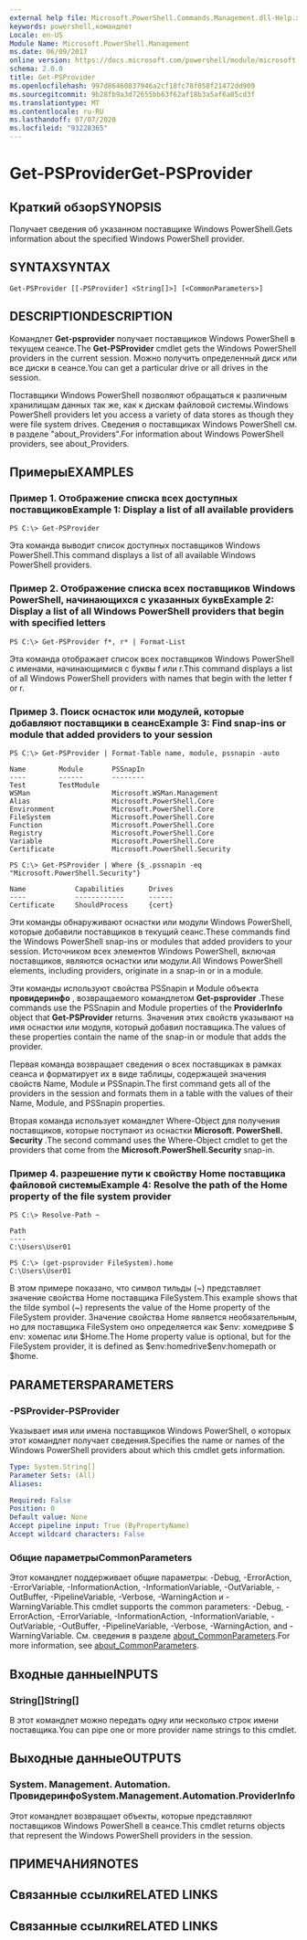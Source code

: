 ```yaml
---
external help file: Microsoft.PowerShell.Commands.Management.dll-Help.xml
keywords: powershell,командлет
Locale: en-US
Module Name: Microsoft.PowerShell.Management
ms.date: 06/09/2017
online version: https://docs.microsoft.com/powershell/module/microsoft.powershell.management/get-psprovider?view=powershell-5.1&WT.mc_id=ps-gethelp
schema: 2.0.0
title: Get-PSProvider
ms.openlocfilehash: 997d86460837946a2cf18fc78f058f21472dd909
ms.sourcegitcommit: 9b28fb9a3d72655bb63f62af18b3a5af6a05cd3f
ms.translationtype: MT
ms.contentlocale: ru-RU
ms.lasthandoff: 07/07/2020
ms.locfileid: "93228365"
---
```

# <span data-ttu-id="a6383-103">Get-PSProvider</span><span class="sxs-lookup"><span data-stu-id="a6383-103">Get-PSProvider</span></span>

## <span data-ttu-id="a6383-104">Краткий обзор</span><span class="sxs-lookup"><span data-stu-id="a6383-104">SYNOPSIS</span></span>
<span data-ttu-id="a6383-105">Получает сведения об указанном поставщике Windows PowerShell.</span><span class="sxs-lookup"><span data-stu-id="a6383-105">Gets information about the specified Windows PowerShell provider.</span></span>

## <span data-ttu-id="a6383-106">SYNTAX</span><span class="sxs-lookup"><span data-stu-id="a6383-106">SYNTAX</span></span>

```
Get-PSProvider [[-PSProvider] <String[]>] [<CommonParameters>]
```

## <span data-ttu-id="a6383-107">DESCRIPTION</span><span class="sxs-lookup"><span data-stu-id="a6383-107">DESCRIPTION</span></span>
<span data-ttu-id="a6383-108">Командлет **Get-psprovider** получает поставщиков Windows PowerShell в текущем сеансе.</span><span class="sxs-lookup"><span data-stu-id="a6383-108">The **Get-PSProvider** cmdlet gets the Windows PowerShell providers in the current session.</span></span>
<span data-ttu-id="a6383-109">Можно получить определенный диск или все диски в сеансе.</span><span class="sxs-lookup"><span data-stu-id="a6383-109">You can get a particular drive or all drives in the session.</span></span>

<span data-ttu-id="a6383-110">Поставщики Windows PowerShell позволяют обращаться к различным хранилищам данных так же, как к дискам файловой системы.</span><span class="sxs-lookup"><span data-stu-id="a6383-110">Windows PowerShell providers let you access a variety of data stores as though they were file system drives.</span></span>
<span data-ttu-id="a6383-111">Сведения о поставщиках Windows PowerShell см. в разделе "about_Providers".</span><span class="sxs-lookup"><span data-stu-id="a6383-111">For information about Windows PowerShell providers, see about_Providers.</span></span>

## <span data-ttu-id="a6383-112">Примеры</span><span class="sxs-lookup"><span data-stu-id="a6383-112">EXAMPLES</span></span>

### <span data-ttu-id="a6383-113">Пример 1. Отображение списка всех доступных поставщиков</span><span class="sxs-lookup"><span data-stu-id="a6383-113">Example 1: Display a list of all available providers</span></span>

```
PS C:\> Get-PSProvider
```

<span data-ttu-id="a6383-114">Эта команда выводит список доступных поставщиков Windows PowerShell.</span><span class="sxs-lookup"><span data-stu-id="a6383-114">This command displays a list of all available Windows PowerShell providers.</span></span>

### <span data-ttu-id="a6383-115">Пример 2. Отображение списка всех поставщиков Windows PowerShell, начинающихся с указанных букв</span><span class="sxs-lookup"><span data-stu-id="a6383-115">Example 2: Display a list of all Windows PowerShell providers that begin with specified letters</span></span>

```
PS C:\> Get-PSProvider f*, r* | Format-List
```

<span data-ttu-id="a6383-116">Эта команда отображает список всех поставщиков Windows PowerShell с именами, начинающимися с буквы f или r.</span><span class="sxs-lookup"><span data-stu-id="a6383-116">This command displays a list of all Windows PowerShell providers with names that begin with the letter f or r.</span></span>

### <span data-ttu-id="a6383-117">Пример 3. Поиск оснасток или модулей, которые добавляют поставщики в сеанс</span><span class="sxs-lookup"><span data-stu-id="a6383-117">Example 3: Find snap-ins or module that added providers to your session</span></span>

```
PS C:\> Get-PSProvider | Format-Table name, module, pssnapin -auto

Name        Module       PSSnapIn
----        ------       --------
Test        TestModule
WSMan                    Microsoft.WSMan.Management
Alias                    Microsoft.PowerShell.Core
Environment              Microsoft.PowerShell.Core
FileSystem               Microsoft.PowerShell.Core
Function                 Microsoft.PowerShell.Core
Registry                 Microsoft.PowerShell.Core
Variable                 Microsoft.PowerShell.Core
Certificate              Microsoft.PowerShell.Security

PS C:\> Get-PSProvider | Where {$_.pssnapin -eq "Microsoft.PowerShell.Security"}

Name            Capabilities      Drives
----            ------------      ------
Certificate     ShouldProcess     {cert}
```

<span data-ttu-id="a6383-118">Эти команды обнаруживают оснастки или модули Windows PowerShell, которые добавили поставщиков в текущий сеанс.</span><span class="sxs-lookup"><span data-stu-id="a6383-118">These commands find the Windows PowerShell snap-ins or modules that added providers to your session.</span></span>
<span data-ttu-id="a6383-119">Источником всех элементов Windows PowerShell, включая поставщиков, являются оснастки или модули.</span><span class="sxs-lookup"><span data-stu-id="a6383-119">All Windows PowerShell elements, including providers, originate in a snap-in or in a module.</span></span>

<span data-ttu-id="a6383-120">Эти команды используют свойства PSSnapin и Module объекта **провидеринфо** , возвращаемого командлетом **Get-psprovider** .</span><span class="sxs-lookup"><span data-stu-id="a6383-120">These commands use the PSSnapin and Module properties of the **ProviderInfo** object that **Get-PSProvider** returns.</span></span>
<span data-ttu-id="a6383-121">Значения этих свойств указывают на имя оснастки или модуля, который добавил поставщика.</span><span class="sxs-lookup"><span data-stu-id="a6383-121">The values of these properties contain the name of the snap-in or module that adds the provider.</span></span>

<span data-ttu-id="a6383-122">Первая команда возвращает сведения о всех поставщиках в рамках сеанса и форматирует их в виде таблицы, содержащей значения свойств Name, Module и PSSnapin.</span><span class="sxs-lookup"><span data-stu-id="a6383-122">The first command gets all of the providers in the session and formats them in a table with the values of their Name, Module, and PSSnapin properties.</span></span>

<span data-ttu-id="a6383-123">Вторая команда использует командлет Where-Object для получения поставщиков, которые поступают из оснастки **Microsoft. PowerShell. Security** .</span><span class="sxs-lookup"><span data-stu-id="a6383-123">The second command uses the Where-Object cmdlet to get the providers that come from the **Microsoft.PowerShell.Security** snap-in.</span></span>

### <span data-ttu-id="a6383-124">Пример 4. разрешение пути к свойству Home поставщика файловой системы</span><span class="sxs-lookup"><span data-stu-id="a6383-124">Example 4: Resolve the path of the Home property of the file system provider</span></span>

```
PS C:\> Resolve-Path ~

Path
----
C:\Users\User01

PS C:\> (get-psprovider FileSystem).home
C:\Users\User01
```

<span data-ttu-id="a6383-125">В этом примере показано, что символ тильды (~) представляет значение свойства Home поставщика FileSystem.</span><span class="sxs-lookup"><span data-stu-id="a6383-125">This example shows that the tilde symbol (~) represents the value of the Home property of the FileSystem provider.</span></span>
<span data-ttu-id="a6383-126">Значение свойства Home является необязательным, но для поставщика FileSystem оно определяется как $env: хомедриве \$ env: хомепас или $Home.</span><span class="sxs-lookup"><span data-stu-id="a6383-126">The Home property value is optional, but for the FileSystem provider, it is defined as $env:homedrive\$env:homepath or $home.</span></span>

## <span data-ttu-id="a6383-127">PARAMETERS</span><span class="sxs-lookup"><span data-stu-id="a6383-127">PARAMETERS</span></span>

### <span data-ttu-id="a6383-128">-PSProvider</span><span class="sxs-lookup"><span data-stu-id="a6383-128">-PSProvider</span></span>
<span data-ttu-id="a6383-129">Указывает имя или имена поставщиков Windows PowerShell, о которых этот командлет получает сведения.</span><span class="sxs-lookup"><span data-stu-id="a6383-129">Specifies the name or names of the Windows PowerShell providers about which this cmdlet gets information.</span></span>

```yaml
Type: System.String[]
Parameter Sets: (All)
Aliases:

Required: False
Position: 0
Default value: None
Accept pipeline input: True (ByPropertyName)
Accept wildcard characters: False
```

### <span data-ttu-id="a6383-130">Общие параметры</span><span class="sxs-lookup"><span data-stu-id="a6383-130">CommonParameters</span></span>
<span data-ttu-id="a6383-131">Этот командлет поддерживает общие параметры: -Debug, -ErrorAction, -ErrorVariable, -InformationAction, -InformationVariable, -OutVariable, -OutBuffer, -PipelineVariable, -Verbose, -WarningAction и -WarningVariable.</span><span class="sxs-lookup"><span data-stu-id="a6383-131">This cmdlet supports the common parameters: -Debug, -ErrorAction, -ErrorVariable, -InformationAction, -InformationVariable, -OutVariable, -OutBuffer, -PipelineVariable, -Verbose, -WarningAction, and -WarningVariable.</span></span> <span data-ttu-id="a6383-132">См. сведения в разделе [about_CommonParameters](https://go.microsoft.com/fwlink/?LinkID=113216).</span><span class="sxs-lookup"><span data-stu-id="a6383-132">For more information, see [about_CommonParameters](https://go.microsoft.com/fwlink/?LinkID=113216).</span></span>

## <span data-ttu-id="a6383-133">Входные данные</span><span class="sxs-lookup"><span data-stu-id="a6383-133">INPUTS</span></span>

### <span data-ttu-id="a6383-134">String[]</span><span class="sxs-lookup"><span data-stu-id="a6383-134">String[]</span></span>

<span data-ttu-id="a6383-135">В этот командлет можно передать одну или несколько строк имени поставщика.</span><span class="sxs-lookup"><span data-stu-id="a6383-135">You can pipe one or more provider name strings to this cmdlet.</span></span>

## <span data-ttu-id="a6383-136">Выходные данные</span><span class="sxs-lookup"><span data-stu-id="a6383-136">OUTPUTS</span></span>

### <span data-ttu-id="a6383-137">System. Management. Automation. Провидеринфо</span><span class="sxs-lookup"><span data-stu-id="a6383-137">System.Management.Automation.ProviderInfo</span></span>
<span data-ttu-id="a6383-138">Этот командлет возвращает объекты, которые представляют поставщиков Windows PowerShell в сеансе.</span><span class="sxs-lookup"><span data-stu-id="a6383-138">This cmdlet returns objects that represent the Windows PowerShell providers in the session.</span></span>

## <span data-ttu-id="a6383-139">ПРИМЕЧАНИЯ</span><span class="sxs-lookup"><span data-stu-id="a6383-139">NOTES</span></span>

## <span data-ttu-id="a6383-140">Связанные ссылки</span><span class="sxs-lookup"><span data-stu-id="a6383-140">RELATED LINKS</span></span>

## <span data-ttu-id="a6383-141">Связанные ссылки</span><span class="sxs-lookup"><span data-stu-id="a6383-141">RELATED LINKS</span></span>
